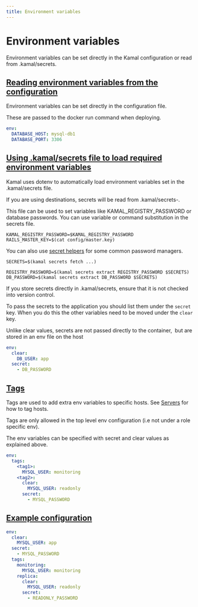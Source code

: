 ```yaml
---
title: Environment variables
---
```


# Environment variables

Environment variables can be set directly in the Kamal configuration or read from .kamal/secrets.

## [Reading environment variables from the configuration](#reading-environment-variables-from-the-configuration)

Environment variables can be set directly in the configuration file.

These are passed to the docker run command when deploying.
```yaml
env:
  DATABASE_HOST: mysql-db1
  DATABASE_PORT: 3306
```
## [Using .kamal/secrets file to load required environment variables](#using-kamal-secrets)

Kamal uses dotenv to automatically load environment variables set in the .kamal/secrets file.

If you are using destinations, secrets will be read from .kamal/secrets-<DESTINATION>.

This file can be used to set variables like KAMAL_REGISTRY_PASSWORD or database passwords.
You can use variable or command substitution in the secrets file.

```
KAMAL_REGISTRY_PASSWORD=$KAMAL_REGISTRY_PASSWORD
RAILS_MASTER_KEY=$(cat config/master.key)
```

You can also use [secret helpers](../commands/secrets) for some common password managers.
```
SECRETS=$(kamal secrets fetch ...)

REGISTRY_PASSWORD=$(kamal secrets extract REGISTRY_PASSWORD $SECRETS)
DB_PASSWORD=$(kamal secrets extract DB_PASSWORD $SECRETS)
```

If you store secrets directly in .kamal/secrets, ensure that it is not checked into version control.

To pass the secrets to the application you should list them under the `secret` key. When you do this the
other variables need to be moved under the `clear` key.

Unlike clear values, secrets are not passed directly to the container,
 but are stored in an env file on the host
```yaml
env:
  clear:
    DB_USER: app
  secret:
    - DB_PASSWORD
```
## [Tags](#tags)

Tags are used to add extra env variables to specific hosts.
See [Servers](../servers) for how to tag hosts.

Tags are only allowed in the top level env configuration (i.e not under a role specific env).

The env variables can be specified with secret and clear values as explained above.
```yaml
env:
  tags:
    <tag1>:
      MYSQL_USER: monitoring
    <tag2>:
      clear:
        MYSQL_USER: readonly
      secret:
        - MYSQL_PASSWORD
```
## [Example configuration](#example-configuration)
```yaml
env:
  clear:
    MYSQL_USER: app
  secret:
    - MYSQL_PASSWORD
  tags:
    monitoring:
      MYSQL_USER: monitoring
    replica:
      clear:
        MYSQL_USER: readonly
      secret:
        - READONLY_PASSWORD
```
